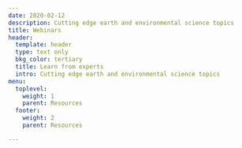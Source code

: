 ```yaml
---
date: 2020-02-12
description: Cutting edge earth and environmental science topics
title: Webinars
header:
  template: header
  type: text only
  bkg_color: tertiary
  title: Learn from experts
  intro: Cutting edge earth and environmental science topics
menu:
  toplevel:
    weight: 1
    parent: Resources
  footer:
    weight: 2
    parent: Resources

---
```

